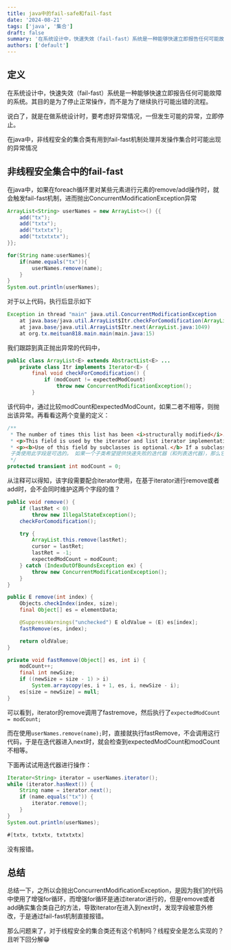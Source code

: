 ```yaml
---
title: java中的fail-safe和fail-fast
date: '2024-08-21'
tags: ['java', '集合']
draft: false
summary: '在系统设计中，快速失效（fail-fast）系统是一种能够快速立即报告任何可能故障的系统。其目的是为了停止正常操作，而不是为了继续执行可能出错的流程。'
authors: ['default']
---
```




## 定义
在系统设计中，快速失效（fail-fast）系统是一种能够快速立即报告任何可能故障的系统。其目的是为了停止正常操作，而不是为了继续执行可能出错的流程。

说白了，就是在做系统设计时，要考虑好异常情况，一但发生可能的异常，立即停止。

在java中，非线程安全的集合类有用到fail-fast机制处理并发操作集合时可能出现的异常情况

## 非线程安全集合中的fail-fast

在java中，如果在foreach循环里对某些元素进行元素的remove/add操作时，就会触发fail-fast机制，进而抛出ConcurrentModificationException异常

```java
ArrayList<String> userNames = new ArrayList<>() {{
    add("tx");
    add("txtx");
    add("txtxtx");
    add("txtxtxtx");
}};

for(String name:userNames){
    if(name.equals("tx")){
        userNames.remove(name);
    }
}
System.out.println(userNames);
```

对于以上代码，执行后显示如下

```java	
Exception in thread "main" java.util.ConcurrentModificationException
	at java.base/java.util.ArrayList$Itr.checkForComodification(ArrayList.java:1095)
	at java.base/java.util.ArrayList$Itr.next(ArrayList.java:1049)
	at org.tx.meituan818.main.main(main.java:15)
```

我们跟踪到真正抛出异常的代码中，

```java	
public class ArrayList<E> extends AbstractList<E> ...
    private class Itr implements Iterator<E> {
        final void checkForComodification() {
            if (modCount != expectedModCount)
                throw new ConcurrentModificationException();
        }
```

该代码中，通过比较modCount和expectedModCount，如果二者不相等，则抛出该异常。再看看这两个变量的定义：

```java
/**
 * The number of times this list has been <i>structurally modified</i>.Structural modifications are those that change the size of the list, or otherwise perturb it in such a fashion that iterations in progress may yield incorrect results. 此列表在 结构上被修改的次数。结构修改是指更改列表的大小，或以其他方式扰乱列表，使正在进行的迭代可能会产生错误的结果。
 * <p>This field is used by the iterator and list iterator implementationreturned by the {@code iterator} and {@code listIterator} methods.If the value of this field changes unexpectedly, the iterator (or listiterator) will throw a {@code ConcurrentModificationException} inresponse to the {@code next}, {@code remove}, {@code previous},{@code set} or {@code add} operations.  This provides<i>fail-fast</i> behavior, rather than non-deterministic behavior inthe face of concurrent modification during iteration.此字段由 and listIterator 方法返回iterator的迭代器和列表迭代器实现使用。如果此字段的值意外更改，则迭代器（或列表迭代器）将抛出一个ConcurrentModificationException 以响应 next、 remove、 previousset 或 add 操作。这提供了快速失败的行为，而不是在迭代过程中面对并发修改时的非确	 定性行为
 * <p><b>Use of this field by subclasses is optional.</b> If a subclasswishes to provide fail-fast iterators (and list iterators), then itmerely has to increment this field in its {@code add(int, E)} and{@code remove(int)} methods (and any other methods that it that result in structural modifications to the list).  A single call to{@code add(int, E)} or {@code remove(int)} must add no more than one to this field, or the iterators (and list iterators) will throw bogus {@code ConcurrentModificationExceptions}.  If an implementation does not wish to provide fail-fast iterators, this field may be ignored.
 子类使用此字段是可选的。 如果一个子类希望提供快速失败的迭代器（和列表迭代器），那么它只需要在其 add(int, E) 和 remove(int) 方法（以及它覆盖的导致对列表进行结构修改的任何其他方法）中增加此字段。对此 add(int, E) 字段的单个调用或 remove(int) 必须添加不超过一个，否则迭代器（和列表迭代器）将抛出虚假 ConcurrentModificationExceptions的 。如果实现不希望提供快速失败迭代器，则可以忽略此字段
 */
protected transient int modCount = 0;
```

从注释可以得知，该字段需要配合iterator使用，在基于iterator进行remove或者add时，会不会同时维护这两个字段的值？

```java
public void remove() {
    if (lastRet < 0)
        throw new IllegalStateException();
    checkForComodification();

    try {
        ArrayList.this.remove(lastRet);
        cursor = lastRet;
        lastRet = -1;
        expectedModCount = modCount;
    } catch (IndexOutOfBoundsException ex) {
        throw new ConcurrentModificationException();
    }
}

public E remove(int index) {
    Objects.checkIndex(index, size);
    final Object[] es = elementData;

    @SuppressWarnings("unchecked") E oldValue = (E) es[index];
    fastRemove(es, index);

    return oldValue;
}

private void fastRemove(Object[] es, int i) {
    modCount++;
    final int newSize;
    if ((newSize = size - 1) > i)
        System.arraycopy(es, i + 1, es, i, newSize - i);
    es[size = newSize] = null;
}
```

可以看到，iterator的remove调用了fastremove，然后执行了`expectedModCount = modCount;`

而在使用`userNames.remove(name);`时，直接就执行fastRemove，不会调用这行代码，于是在迭代器进入next时，就会检查到expectedModCount和modCount不相等。

下面再试试用迭代器进行操作：

```java	
Iterator<String> iterator = userNames.iterator();
while (iterator.hasNext()) {
    String name = iterator.next();
    if (name.equals("tx")) {
        iterator.remove();
    }
}
System.out.println(userNames);

#[txtx, txtxtx, txtxtxtx]
```

没有报错。

## 总结

总结一下，之所以会抛出ConcurrentModificationException，是因为我们的代码中使用了增强for循环，而增强for循环是通过iterator进行的，但是remove或者add确实集合类自己的方法，导致iterator在进入到next时，发现字段被意外修改，于是通过fail-fast机制直接报错。

那么问题来了，对于线程安全的集合类还有这个机制吗？线程安全是怎么实现的？且听下回分解😁